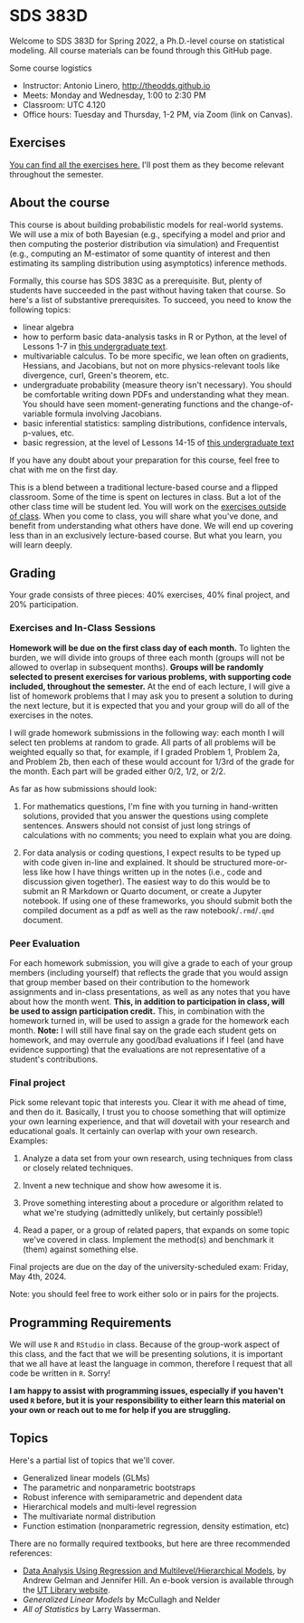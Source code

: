 # SDS 383D

Welcome to SDS 383D for Spring 2022, a Ph.D.-level course on statistical modeling.  All course materials can be found through this GitHub page.

Some course logistics
- Instructor: Antonio Linero, <http://theodds.github.io>
- Meets: Monday and Wednesday, 1:00 to 2:30 PM
- Classroom: UTC 4.120
- Office hours: Tuesday and Thursday, 1-2 PM, via Zoom (link on Canvas).

## Exercises

[You can find all the exercises here.](Notes/)  I'll post them as they become relevant throughout the semester.

## About the course

This course is about building probabilistic models for real-world systems. We
will use a mix of both Bayesian (e.g., specifying a model and prior and then
computing the posterior distribution via simulation) and Frequentist (e.g.,
computing an M-estimator of some quantity of interest and then estimating its
sampling distribution using asymptotics) inference methods.

Formally, this course has SDS 383C as a prerequisite. But, plenty of students
have succeeded in the past without having taken that course. So here's a list of
substantive prerequisites. To succeed, you need to know the following topics:
- linear algebra
- how to perform basic data-analysis tasks in R or Python, at the level of
  Lessons 1-7 in [this undergraduate text](https://bookdown.org/jgscott/DSGI/).
- multivariable calculus. To be more specific, we lean often on gradients,
  Hessians, and Jacobians, but not on more physics-relevant tools like
  divergence, curl, Green's theorem, etc.
- undergraduate probability (measure theory isn't necessary). You should be
  comfortable writing down PDFs and understanding what they mean. You should
  have seen moment-generating functions and the change-of-variable formula
  involving Jacobians.
- basic inferential statistics: sampling distributions, confidence intervals,
  p-values, etc.
- basic regression, at the level of Lessons 14-15 of [this undergraduate
  text](https://bookdown.org/jgscott/DSGI/)

If you have any doubt about your preparation for this course, feel free to chat
with me on the first day.

This is a blend between a traditional lecture-based course and a flipped
classroom. Some of the time is spent on lectures in class. But a lot of the
other class time will be student led. You will work on the [exercises
outside of class](Notes/). When you come to class, you will share what
you've done, and benefit from understanding what others have done. We will end
up covering less than in an exclusively lecture-based course. But what you
learn, you will learn deeply.

## Grading

Your grade consists of three pieces: 40% exercises, 40% final project, and 20%
participation.

### Exercises and In-Class Sessions

**Homework will be due on the first class day of each month.** To lighten the
burden, we will divide into groups of three each month (groups will not be
allowed to overlap in subsequent months). **Groups will be randomly selected to
present exercises for various problems, with supporting code included,
throughout the semester.** At the end of each lecture, I will give a list of
homework problems that I may ask you to present a solution to during the
next lecture, but it is expected that you and your group will do all of the
exercises in the notes.

I will grade homework submissions in the following way: each month I will select
ten problems at random to grade. All parts of all problems will be weighted
equally so that, for example, if I graded Problem 1, Problem 2a, and Problem 2b,
then each of these would account for 1/3rd of the grade for the month. Each part
will be graded either 0/2, 1/2, or 2/2.

As far as how submissions should look:

1. For mathematics questions, I'm fine with you turning in hand-written
   solutions, provided that you answer the questions using complete sentences.
   Answers should not consist of just long strings of calculations with no
   comments; you need to explain what you are doing.
   
2. For data analysis or coding questions, I expect results to be typed up with
   code given in-line and explained. It should be structured more-or-less like
   how I have things written up in the notes (i.e., code and discussion given
   together). The easiest way to do this would be to submit an R Markdown or
   Quarto document, or create a Jupyter notebook. If using one of these
   frameworks, you should submit both the compiled document as a pdf as well as
   the raw notebook/`.rmd`/`.qmd` document.

### Peer Evaluation

For each homework submission, you will give a grade to each of your group
members (including yourself) that reflects the grade that you would assign that
group member based on their contribution to the homework assignments and
in-class presentations, as well as any notes that you have about how the month
went. **This, in addition to participation in class, will be used to assign
participation credit.** This, in combination with the homework turned in, will be
used to assign a grade for the homework each month. **Note:** I will still have
final say on the grade each student gets on homework, and may overrule any
good/bad evaluations if I feel (and have evidence supporting) that the
evaluations are not representative of a student's contributions.

### Final project

Pick some relevant topic that interests you. Clear it with me ahead of time, and
then do it. Basically, I trust you to choose something that will optimize your
own learning experience, and that will dovetail with your research and
educational goals. It certainly can overlap with your own research. Examples:

1) Analyze a data set from your own research, using techniques from class or
closely related techniques.

2) Invent a new technique and show how awesome it is.

3) Prove something interesting about a procedure or algorithm related to what
we're studying (admittedly unlikely, but certainly possible!)

4) Read a paper, or a group of related papers, that expands on some topic we've
covered in class. Implement the method(s) and benchmark it (them) against
something else.

Final projects are due on the day of the university-scheduled exam: Friday, May
4th, 2024.

Note: you should feel free to work either solo or in pairs for the projects.

## Programming Requirements

We will use `R` and `RStudio` in class. Because of the group-work aspect of this
class, and the fact that we will be presenting solutions, it is important that
we all have at least the language in common, therefore I request that all code be written in `R`. Sorry!

**I am happy to assist with programming issues, especially if you haven't used
`R` before, but it is your responsibility to either learn this material on your
own or reach out to me for help if you are struggling.**

## Topics

Here's a partial list of topics that we'll cover.

- Generalized linear models (GLMs)
- The parametric and nonparametric bootstraps
- Robust inference with semiparametric and dependent data
- Hierarchical models and multi-level regression
- The multivariate normal distribution
- Function estimation (nonparametric regression, density estimation, etc)

There are no formally required textbooks, but here are three recommended references:

- [Data Analysis Using Regression and Multilevel/Hierarchical
  Models](http://www.stat.columbia.edu/~gelman/arm/), by Andrew Gelman and
  Jennifer Hill. An e-book version is available through the [UT Library
  website](http://www.lib.utexas.edu).
- _Generalized Linear Models_ by McCullagh and Nelder
- _All of Statistics_ by Larry Wasserman.
